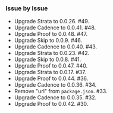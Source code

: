 ### Issue by Issue

 * Upgrade Strata to 0.0.26. #49.
 * Upgrade Cadence to 0.0.41. #48.
 * Upgrade Proof to 0.0.48. #47.
 * Upgrade Skip to 0.0.9. #46.
 * Upgrade Cadence to 0.0.40. #43.
 * Upgrade Strata to 0.0.23. #42.
 * Upgrade Skip to 0.0.8. #41.
 * Upgrade Proof to 0.0.47. #40.
 * Upgrade Strata to 0.0.17. #37.
 * Upgrade Proof to 0.0.44. #36.
 * Upgrade Cadence to 0.0.36. #34.
 * Remove "url" from `package.json`. #33.
 * Upgrade Cadence to 0.0.35. #32.
 * Upgrade Proof to 0.0.42. #30.
